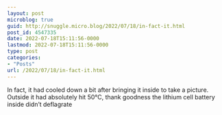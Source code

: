 ```yaml
---
layout: post
microblog: true
guid: http://snuggle.micro.blog/2022/07/18/in-fact-it.html
post_id: 4547335
date: 2022-07-18T15:11:56-0000
lastmod: 2022-07-18T15:11:56-0000
type: post
categories:
- "Posts"
url: /2022/07/18/in-fact-it.html
---
```

<p>In fact, it had cooled down a bit after bringing it inside to take a picture. Outside it had absolutely hit 50°C, thank goodness the lithium cell battery inside didn’t deflagrate</p>
